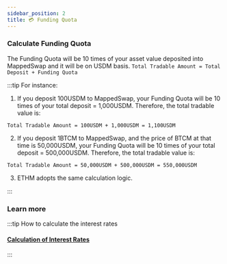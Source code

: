 ```yaml
---
sidebar_position: 2
title: 💳 Funding Quota
---
```

### Calculate Funding Quota

The Funding Quota will be 10 times of your asset value deposited into MappedSwap and it will be on USDM basis.
`Total Tradable Amount = Total Deposit + Funding Quota`

:::tip For instance:

1. If you deposit 100USDM to MappedSwap, your Funding Quota will be 10 times of your total deposit = 1,000USDM. Therefore, the total tradable value is: 

`Total Tradable Amount = 100USDM + 1,000USDM = 1,100USDM`

2. If you deposit 1BTCM to MappedSwap, and the price of BTCM at that time is 50,000USDM, your Funding Quota will be 10 times of your total deposit = 500,000USDM. Therefore, the total tradable value is:

`Total Tradable Amount = 50,000USDM + 500,000USDM = 550,000USDM`

3. ETHM adopts the same calculation logic.

:::

### Learn more

:::tip How to calculate the interest rates

#### [Calculation of Interest Rates](5CalculationofInterestRates.md)
:::


